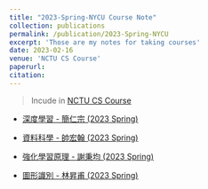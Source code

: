 ```yaml
---
title: "2023-Spring-NYCU Course Note"
collection: publications
permalink: /publication/2023-Spring-NYCU
excerpt: 'Those are my notes for taking courses'
date: 2023-02-16
venue: 'NCTU CS Course'
paperurl: 
citation:
---
```


> Incude in [NCTU CS Course](https://hackmd.io/@calee/ByOm-sFue?type=view)

* [深度學習 - 簡仁宗 (2023 Spring)](https://hackmd.io/@birdsAREnotREAL/ry-g_4wTo)

* [資料科學 - 帥宏翰 (2023 Spring)](https://hackmd.io/@birdsAREnotREAL/rytp7VD6j)

* [強化學習原理 - 謝秉均 (2023 Spring)](https://hackmd.io/@birdsAREnotREAL/B1-mKQt6s)

* [圖形識別 - 林昇甫 (2023 Spring)](https://hackmd.io/@birdsAREnotREAL/HkItSNvTi)